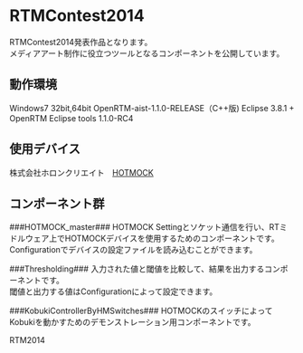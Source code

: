 RTMContest2014
==============
RTMContest2014発表作品となります。  
メディアアート制作に役立つツールとなるコンポーネントを公開しています。

動作環境
--------
Windows7 32bit,64bit
OpenRTM-aist-1.1.0-RELEASE（C++版)
Eclipse 3.8.1 + OpenRTM Eclipse tools 1.1.0-RC4

使用デバイス
-----------
株式会社ホロンクリエイト　[HOTMOCK](http://www.hotmock.com/)

コンポーネント群
----------------
###HOTMOCK_master###
HOTMOCK Settingとソケット通信を行い、RTミドルウェア上でHOTMOCKデバイスを使用するためのコンポーネントです。  
Configurationでデバイスの設定ファイルを読み込むことができます。  

###Thresholding###
入力された値と閾値を比較して、結果を出力するコンポーネントです。  
閾値と出力する値はConfigurationによって設定できます。

###KobukiControllerByHMSwitches###
HOTMOCKのスイッチによってKobukiを動かすためのデモンストレーション用コンポーネントです。  

RTM2014

